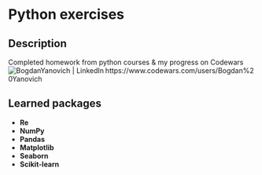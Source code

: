 <h1>Python exercises</h1>


<h2>Description</h2>
Completed homework from python courses & my progress on Codewars
<img align="left" alt="BogdanYanovich | LinkedIn" src="https://www.codewars.com/users/Bogdan%20Yanovich/badges/big" /> <br />
https://www.codewars.com/users/Bogdan%20Yanovich
<br />


<h2>Learned packages</h2>

- <b>Re</b> 
- <b>NumPy</b> 
- <b>Pandas</b> 
- <b>Matplotlib</b> 
- <b>Seaborn</b> 
- <b>Scikit-learn</b> 
